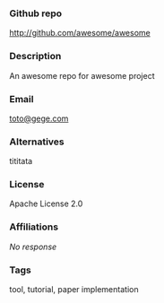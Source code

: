 ### Github repo

http://github.com/awesome/awesome

### Description

An awesome repo for awesome project

### Email

toto@gege.com

### Alternatives

tititata

### License

Apache License 2.0

### Affiliations

_No response_

### Tags

tool, tutorial, paper implementation

